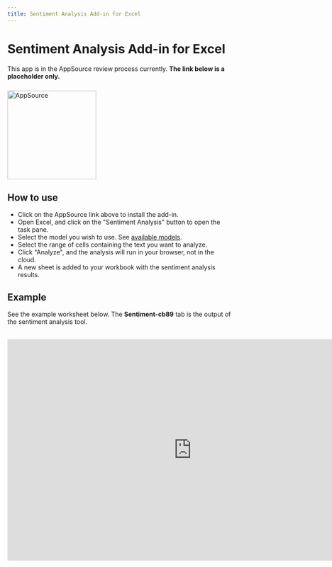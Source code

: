```yaml
---
title: Sentiment Analysis Add-in for Excel
---
```


# Sentiment Analysis Add-in for Excel

This app is in the AppSource review process currently. **The link below is a placeholder only.**

<a href="https://appsource.microsoft.com/en-us/home">
    <img 
        src="/images/MS_AppSource.png" 
        alt="AppSource"
        style="padding-top: 10px; width: 200px;"
    />
</a>

## How to use

- Click on the AppSource link above to install the add-in.
- Open Excel, and click on the "Sentiment Analysis" button to open the task pane.
- Select the model you wish to use.  See [available models](/tools/text/sentiment/overview#models).
- Select the range of cells containing the text you want to analyze.
- Click "Analyze", and the analysis will run in your browser, not in the cloud.
- A new sheet is added to your workbook with the sentiment analysis results.

## Example

See the example worksheet below. The **Sentiment-cb89** tab is the output of the sentiment analysis tool.

<br/>

<iframe width="830" height="500" frameBorder="0" scrolling="no" src="https://onedrive.live.com/embed?resid=CE906D8AF132C76B%21153348&authkey=%21ANiBAbW7wI8sPzE&em=2&wdAllowInteractivity=False&wdDownloadButton=True&wdInConfigurator=True&wdInConfigurator=True"></iframe>